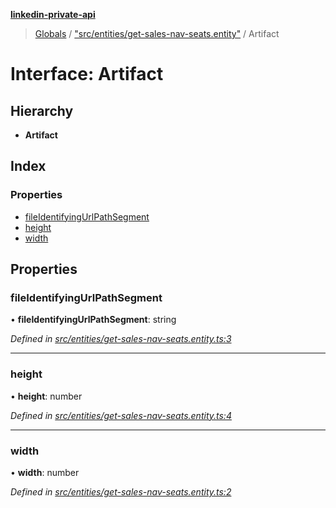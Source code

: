 **[linkedin-private-api](../README.md)**

> [Globals](../globals.md) / ["src/entities/get-sales-nav-seats.entity"](../modules/_src_entities_get_sales_nav_seats_entity_.md) / Artifact

# Interface: Artifact

## Hierarchy

* **Artifact**

## Index

### Properties

* [fileIdentifyingUrlPathSegment](_src_entities_get_sales_nav_seats_entity_.artifact.md#fileidentifyingurlpathsegment)
* [height](_src_entities_get_sales_nav_seats_entity_.artifact.md#height)
* [width](_src_entities_get_sales_nav_seats_entity_.artifact.md#width)

## Properties

### fileIdentifyingUrlPathSegment

•  **fileIdentifyingUrlPathSegment**: string

*Defined in [src/entities/get-sales-nav-seats.entity.ts:3](https://github.com/cosiall/linkedin-private-api/blob/803c213/src/entities/get-sales-nav-seats.entity.ts#L3)*

___

### height

•  **height**: number

*Defined in [src/entities/get-sales-nav-seats.entity.ts:4](https://github.com/cosiall/linkedin-private-api/blob/803c213/src/entities/get-sales-nav-seats.entity.ts#L4)*

___

### width

•  **width**: number

*Defined in [src/entities/get-sales-nav-seats.entity.ts:2](https://github.com/cosiall/linkedin-private-api/blob/803c213/src/entities/get-sales-nav-seats.entity.ts#L2)*

